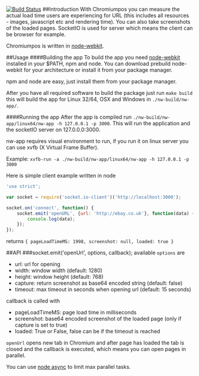 [![Build Status](https://travis-ci.org/nacholibre/cpos.svg?branch=master)](https://travis-ci.org/nacholibre/cpos)
##Introduction
With Chromiumpos you can measure the actual load time users are experiencing for URL (this includes all resources - images, javascript etc and rendering time). You can also take screenshots of the loaded pages. SocketIO is used for server which means the client can be browser for example.

Chromiumpos is written in [node-webkit](https://github.com/rogerwang/node-webkit).

##Usage
####Building the app
To build the app you need [node-webkit](https://github.com/rogerwang/node-webkit) installed in your $PATH, npm and node. You can download prebuild node-webkit for your architecture or install it from your package manager.

npm and node are easy, just install them from your package manager.

After you have all required software to build the package just run `make build` this will build the app for Linux 32/64, OSX and Windows in `./nw-build/nw-app/`.

####Running the app
After the app is compiled run `./nw-build/nw-app/linux64/nw-app -h 127.0.0.1 -p 3000`. This will run the application and the socketIO server on 127.0.0.0:3000.

nw-app requires visual environment to run, if you run it on linux server you can use xvfb (X Virtual Frame Buffer). 

Example:
```xvfb-run -a ./nw-build/nw-app/linux64/nw-app -h 127.0.0.1 -p 3000```

Here is simple client example written in node
```javascript
'use strict';

var socket = require('socket.io-client')('http://localhost:3000');

socket.on('connect', function() {
    socket.emit('openURL', {url: 'http://ebay.co.uk'}, function(data) {
        console.log(data);
    });
});
```
returns
```{ pageLoadTimeMS: 1998, screenshot: null, loaded: true }```

##API
###socket.emit('openUrl', options, callback);
available `options` are 
- url: url for opening
- width: window width (default: 1280)
- height: window height (default: 768)
- capture: return screenshot as base64 encoded string (default: false)
- timeout: max timeout in seconds when opening url (default: 15 seconds)

callback is called with
- pageLoadTimeMS: page load time in milliseconds
- screenshot: base64 encoded screenshot of the loaded page (only if capture is set to true)
- loaded: True or False, false can be if the timeout is reached

`openUrl` opens new tab in Chromium and after page has loaded the tab is closed and the callback is executed, which means you can open pages in parallel.

You can use [node async](https://github.com/caolan/async) to limit max parallel tasks.

